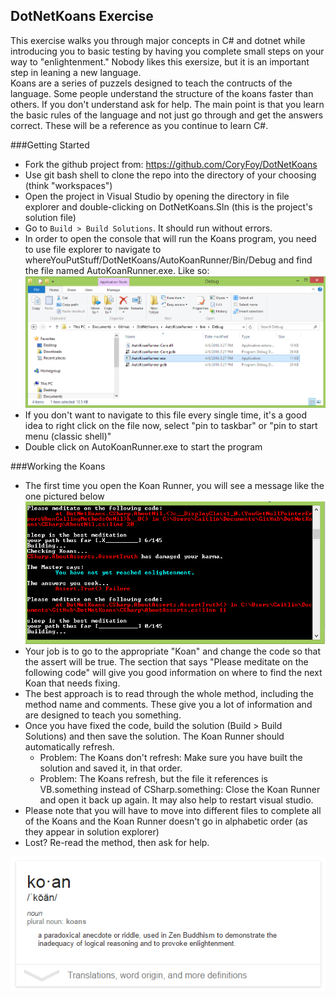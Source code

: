 ## DotNetKoans Exercise
This exercise walks you through major concepts in C# and dotnet while introducing you to basic testing by  having you complete small steps on your way to "enlightenment."  Nobody likes this exersize, but it is an important step in leaning a new language.  
Koans are a series of puzzels designed to teach the contructs of the language.  Some people understand the structure of the koans faster than others. If you don't understand ask for help.  The main point is that you learn the basic rules of the language and not just go through and get the answers correct.  These will be a reference as you continue to learn C#.

###Getting Started
* Fork the github project from: https://github.com/CoryFoy/DotNetKoans
* Use git bash shell to clone the repo into the directory of your choosing (think "workspaces")
* Open the project in Visual Studio by opening the directory in file explorer and double-clicking on DotNetKoans.Sln (this is the project's solution file)
* Go to `Build > Build Solutions`. It should run without errors.
* In order to open the console that will run the Koans program, you need to use file explorer to navigate to whereYouPutStuff/DotNetKoans/AutoKoanRunner/Bin/Debug and find the file named AutoKoanRunner.exe. Like so:
![Finding Auto Koan Runner](../img/FindingKoanRunner.PNG)
* If you don't want to navigate to this file every single time, it's a good idea to right click on the file now, select "pin to taskbar" or "pin to start menu (classic shell)"
* Double click on AutoKoanRunner.exe to start the program

###Working the Koans
* The first time you open the Koan Runner, you will see a message like the one pictured below
![First Koans Message](../img/KoanFirstMessage.PNG)
* Your job is to go to the appropriate "Koan" and change the code so that the assert will be true. The section that says "Please meditate on the following code" will give you good information on where to find the next Koan that needs fixing.
* The best approach is to read through the whole method, including the method name and comments.  These give you a lot of information and are designed to teach you something.
* Once you have fixed the code, build the solution (Build > Build Solutions) and then save the solution. The Koan Runner should automatically refresh.
  * Problem: The Koans don't refresh: Make sure you have built the solution and saved it, in that order.
  * Problem: The Koans refresh, but the file it references is VB.something instead of CSharp.something: Close the Koan Runner and open it back up again. It may also help to restart visual studio.
* Please note that you will have to move into different files to complete all of the Koans and the Koan Runner doesn't go in alphabetic order (as they appear in solution explorer)
* Lost?  Re-read the method, then ask for help.

![You know you were curious](../img/KoanDefinition.PNG)



